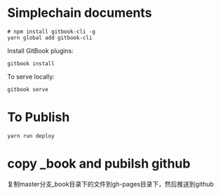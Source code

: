 # Simplechain documents

```
# npm install gitbook-cli -g
yarn global add gitbook-cli
```

Install GitBook plugins:

```
gitbook install
```

To serve locally:

```
gitbook serve
```

# To Publish

```
yarn run deploy
```

# copy _book and pubilsh github

复制master分支_book目录下的文件到gh-pages目录下，然后推送到github